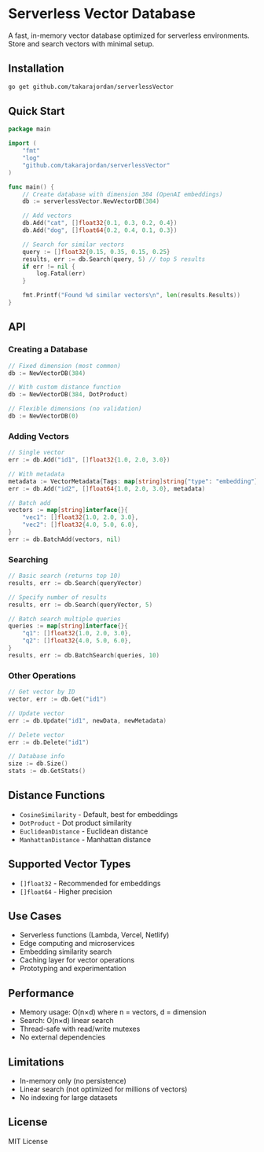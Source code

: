 # Serverless Vector Database

A fast, in-memory vector database optimized for serverless environments. Store and search vectors with minimal setup.

## Installation

```bash
go get github.com/takarajordan/serverlessVector
```

## Quick Start

```go
package main

import (
    "fmt"
    "log"
    "github.com/takarajordan/serverlessVector"
)

func main() {
    // Create database with dimension 384 (OpenAI embeddings)
    db := serverlessVector.NewVectorDB(384)

    // Add vectors
    db.Add("cat", []float32{0.1, 0.3, 0.2, 0.4})
    db.Add("dog", []float64{0.2, 0.4, 0.1, 0.3})

    // Search for similar vectors
    query := []float32{0.15, 0.35, 0.15, 0.25}
    results, err := db.Search(query, 5) // top 5 results
    if err != nil {
        log.Fatal(err)
    }

    fmt.Printf("Found %d similar vectors\n", len(results.Results))
}
```

## API

### Creating a Database

```go
// Fixed dimension (most common)
db := NewVectorDB(384)

// With custom distance function
db := NewVectorDB(384, DotProduct)

// Flexible dimensions (no validation)
db := NewVectorDB(0)
```

### Adding Vectors

```go
// Single vector
err := db.Add("id1", []float32{1.0, 2.0, 3.0})

// With metadata
metadata := VectorMetadata{Tags: map[string]string{"type": "embedding"}}
err := db.Add("id2", []float64{1.0, 2.0, 3.0}, metadata)

// Batch add
vectors := map[string]interface{}{
    "vec1": []float32{1.0, 2.0, 3.0},
    "vec2": []float32{4.0, 5.0, 6.0},
}
err := db.BatchAdd(vectors, nil)
```

### Searching

```go
// Basic search (returns top 10)
results, err := db.Search(queryVector)

// Specify number of results
results, err := db.Search(queryVector, 5)

// Batch search multiple queries
queries := map[string]interface{}{
    "q1": []float32{1.0, 2.0, 3.0},
    "q2": []float32{4.0, 5.0, 6.0},
}
results, err := db.BatchSearch(queries, 10)
```

### Other Operations

```go
// Get vector by ID
vector, err := db.Get("id1")

// Update vector
err := db.Update("id1", newData, newMetadata)

// Delete vector
err := db.Delete("id1")

// Database info
size := db.Size()
stats := db.GetStats()
```

## Distance Functions

- `CosineSimilarity` - Default, best for embeddings
- `DotProduct` - Dot product similarity  
- `EuclideanDistance` - Euclidean distance
- `ManhattanDistance` - Manhattan distance

## Supported Vector Types

- `[]float32` - Recommended for embeddings
- `[]float64` - Higher precision

## Use Cases

- Serverless functions (Lambda, Vercel, Netlify)
- Edge computing and microservices
- Embedding similarity search
- Caching layer for vector operations
- Prototyping and experimentation

## Performance

- Memory usage: O(n×d) where n = vectors, d = dimension
- Search: O(n×d) linear search
- Thread-safe with read/write mutexes
- No external dependencies

## Limitations

- In-memory only (no persistence)
- Linear search (not optimized for millions of vectors)
- No indexing for large datasets

## License

MIT License